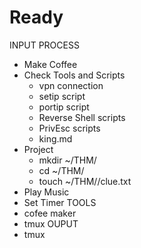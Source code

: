 # Ready 

INPUT
PROCESS
- Make Coffee
- Check Tools and Scripts
    - vpn connection
    - setip script
    - portip script
    - Reverse Shell scripts
    - PrivEsc scripts
    - king.md
- Project
    - mkdir ~/THM/<Room>
    - cd ~/THM/<Room>
    - touch ~/THM/<Room>/clue.txt
- Play Music
- Set Timer
TOOLS
- cofee maker
- tmux
OUPUT
- tmux
